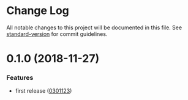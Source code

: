 # Change Log

All notable changes to this project will be documented in this file. See [standard-version](https://github.com/conventional-changelog/standard-version) for commit guidelines.

<a name="0.1.0"></a>
# 0.1.0 (2018-11-27)


### Features

* first release ([0301123](https://github.com/AngusFu/easy-serve/commit/0301123))
